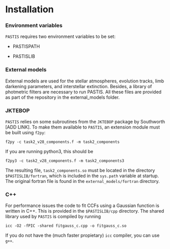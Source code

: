 # Installation

### Environment variables
``PASTIS`` requires two environment variables to be set:

- PASTISPATH

- PASTISLIB

### External models
External models are used for the stellar atmospheres, evolution tracks, limb darkening parameters, and interstellar extinction. Besides, a library of photmetric filters are necessary to run PASTIS. All these files are provided as part of the repository in the external_models folder.

### JKTEBOP
``PASTIS`` relies on some subroutines from the ``JKTEBOP`` package by Southworth [ADD LINK].
To make them available to ``PASTIS``, an extension module must be built using ``f2py``:
```
f2py -c task2_v28_components.f -m task2_components
```

If you are running python3, this should be
```
f2py3 -c task2_v28_components.f -m task2_components3
```
  
The resulting file, ``task2_components.so`` must be located in the directory ``$PASTISLIB/fortran``, which is included in the ``sys.path`` variable at startup.
The original fortran file is found in the ``external_models/fortran`` directory.

### C++ 
For performance issues the code to fit CCFs using a Gaussian function is written in C++. This is provided in the ``$PASTISLIB/cpp`` directory. The shared library used by ``PASTIS`` is compiled by running

```
icc -O2 -fPIC -shared fitgauss_c.cpp -o fitgauss_c.so
```

If you do not have the (much faster propietary) ``icc`` compiler, you can use ``g++``.
